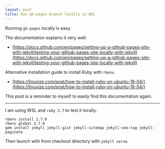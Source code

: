 ```yaml
---
layout: post
title: Run gh-pages branch locally in WSL
---
```


Running `gh-pages` locally is easy.

The documentation explains it very well:

- [https://docs.github.com/en/pages/setting-up-a-github-pages-site-with-jekyll/testing-your-github-pages-site-locally-with-jekyll](https://docs.github.com/en/pages/setting-up-a-github-pages-site-with-jekyll/testing-your-github-pages-site-locally-with-jekyll)

Alternative installation guide to install Ruby with `rbenv`.

- [https://linuxize.com/post/how-to-install-ruby-on-ubuntu-18-04/](https://linuxize.com/post/how-to-install-ruby-on-ubuntu-18-04/)

This post is a reminder to myself to easily find this documentation again.

---
I am using WSL and `ruby 2.7` to test it locally.

```
rbenv install 2.7.0
rbenv global 2.7.0
gem install jekyll jekyll-gist jekyll-sitemap jekyll-seo-tag jekyll-paginate
```

Then launch with from checkout directory with `jekyll serve`.
